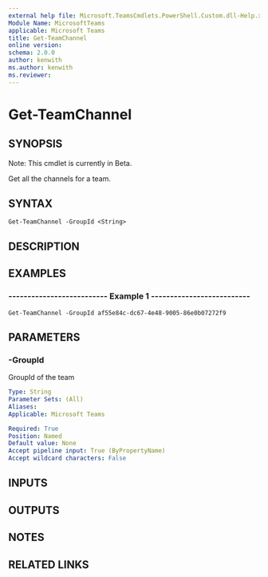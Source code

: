 ```yaml
---
external help file: Microsoft.TeamsCmdlets.PowerShell.Custom.dll-Help.xml
Module Name: MicrosoftTeams
applicable: Microsoft Teams
title: Get-TeamChannel
online version: 
schema: 2.0.0
author: kenwith
ms.author: kenwith
ms.reviewer:
---
```


# Get-TeamChannel

## SYNOPSIS
Note: This cmdlet is currently in Beta.

Get all the channels for a team.

## SYNTAX

```
Get-TeamChannel -GroupId <String>
```

## DESCRIPTION

## EXAMPLES

### --------------------------  Example 1  --------------------------
```
Get-TeamChannel -GroupId af55e84c-dc67-4e48-9005-86e0b07272f9
```

## PARAMETERS

### -GroupId
GroupId of the team

```yaml
Type: String
Parameter Sets: (All)
Aliases:
Applicable: Microsoft Teams

Required: True
Position: Named
Default value: None
Accept pipeline input: True (ByPropertyName)
Accept wildcard characters: False
```

## INPUTS

## OUTPUTS

## NOTES

## RELATED LINKS

